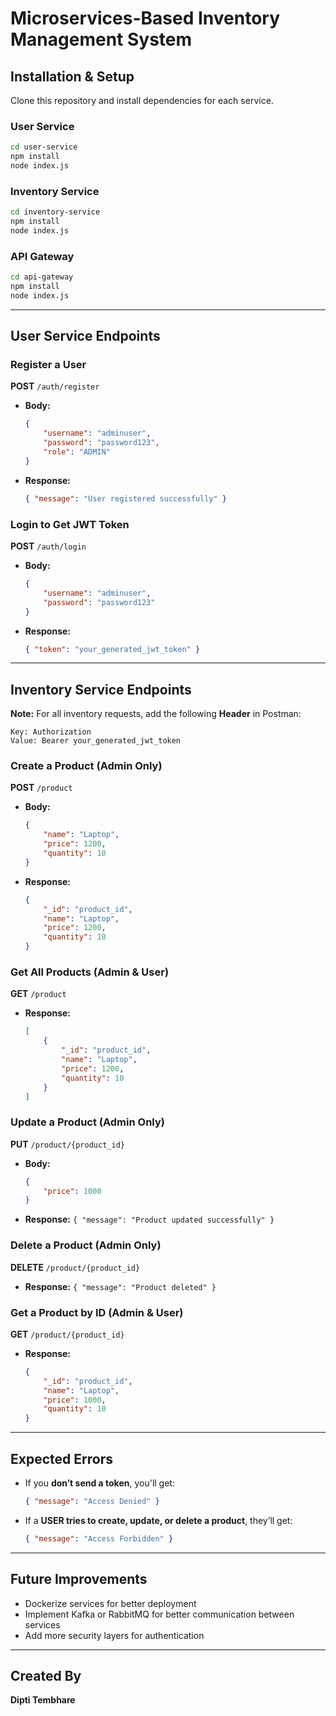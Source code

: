 # Microservices-Based Inventory Management System

## Installation & Setup
Clone this repository and install dependencies for each service.



### User Service
```bash
cd user-service
npm install
node index.js
```

### Inventory Service
```bash
cd inventory-service
npm install
node index.js
```

### API Gateway
```bash
cd api-gateway
npm install
node index.js
```

---

## User Service Endpoints

### Register a User
**POST** `/auth/register`
- **Body:**
  ```json
  {
      "username": "adminuser",
      "password": "password123",
      "role": "ADMIN"
  }
  ```
- **Response:**
  ```json
  { "message": "User registered successfully" }
  ```

### Login to Get JWT Token
**POST** `/auth/login`
- **Body:**
  ```json
  {
      "username": "adminuser",
      "password": "password123"
  }
  ```
- **Response:**
  ```json
  { "token": "your_generated_jwt_token" }
  ```

---

## Inventory Service Endpoints

**Note:** For all inventory requests, add the following **Header** in Postman:
```
Key: Authorization
Value: Bearer your_generated_jwt_token
```

### Create a Product (Admin Only)
**POST** `/product`
- **Body:**
  ```json
  {
      "name": "Laptop",
      "price": 1200,
      "quantity": 10
  }
  ```
- **Response:**
  ```json
  {
      "_id": "product_id",
      "name": "Laptop",
      "price": 1200,
      "quantity": 10
  }
  ```

### Get All Products (Admin & User)
**GET** `/product`
- **Response:**
  ```json
  [
      {
          "_id": "product_id",
          "name": "Laptop",
          "price": 1200,
          "quantity": 10
      }
  ]
  ```

### Update a Product (Admin Only)
**PUT** `/product/{product_id}`
- **Body:**
  ```json
  {
      "price": 1000
  }
  ```
- **Response:** `{ "message": "Product updated successfully" }`

### Delete a Product (Admin Only)
**DELETE** `/product/{product_id}`
- **Response:** `{ "message": "Product deleted" }`

### Get a Product by ID (Admin & User)
**GET** `/product/{product_id}`
- **Response:**
  ```json
  {
      "_id": "product_id",
      "name": "Laptop",
      "price": 1000,
      "quantity": 10
  }
  ```

---

## Expected Errors
- If you **don’t send a token**, you'll get:
  ```json
  { "message": "Access Denied" }
  ```
- If a **USER tries to create, update, or delete a product**, they’ll get:
  ```json
  { "message": "Access Forbidden" }
  ```

---

## Future Improvements
- Dockerize services for better deployment
- Implement Kafka or RabbitMQ for better communication between services
- Add more security layers for authentication

---

## Created By
**Dipti Tembhare**

